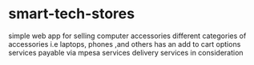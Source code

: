 # smart-tech-stores
simple web app for selling computer accessories
different categories of accessories i.e laptops, phones ,and others
has an add to cart options
services payable via mpesa services
delivery services in consideration
